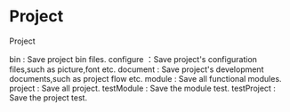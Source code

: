 # Project
Project

bin         : Save project bin files.
configure   ：Save project's configuration files,such as picture,font etc.
document    : Save project's development documents,such as project flow etc.
module      : Save all functional modules.
project     : Save all project.
testModule  : Save the module test.
testProject : Save the project test.
